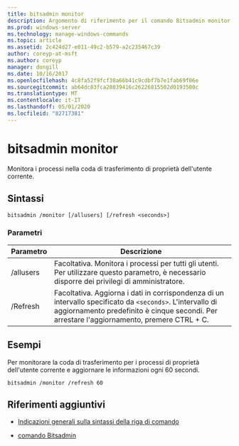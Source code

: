 ```yaml
---
title: bitsadmin monitor
description: Argomento di riferimento per il comando Bitsadmin monitor, che consente di monitorare i processi nella coda di trasferimento di proprietà dell'utente corrente.
ms.prod: windows-server
ms.technology: manage-windows-commands
ms.topic: article
ms.assetid: 2c424d27-e011-49c2-b579-a2c235467c39
author: coreyp-at-msft
ms.author: coreyp
manager: dongill
ms.date: 10/16/2017
ms.openlocfilehash: 4c8fa52f9fcf30a66b41c9cdbf7b7e1fab69f06e
ms.sourcegitcommit: ab64dc83fca28039416c26226815502d0193500c
ms.translationtype: MT
ms.contentlocale: it-IT
ms.lasthandoff: 05/01/2020
ms.locfileid: "82717381"
---
```

# <a name="bitsadmin-monitor"></a>bitsadmin monitor

Monitora i processi nella coda di trasferimento di proprietà dell'utente corrente.

## <a name="syntax"></a>Sintassi

```
bitsadmin /monitor [/allusers] [/refresh <seconds>]
```

### <a name="parameters"></a>Parametri

| Parametro | Descrizione |
| -------------- | -------------- |
| /allusers | Facoltativa. Monitora i processi per tutti gli utenti. Per utilizzare questo parametro, è necessario disporre dei privilegi di amministratore. |
| /Refresh | Facoltativa. Aggiorna i dati in corrispondenza di un intervallo specificato da `<seconds>`. L'intervallo di aggiornamento predefinito è cinque secondi. Per arrestare l'aggiornamento, premere CTRL + C. |

## <a name="examples"></a>Esempi

Per monitorare la coda di trasferimento per i processi di proprietà dell'utente corrente e aggiornare le informazioni ogni 60 secondi.

```
bitsadmin /monitor /refresh 60
```

## <a name="additional-references"></a>Riferimenti aggiuntivi

- [Indicazioni generali sulla sintassi della riga di comando](command-line-syntax-key.md)

- [comando Bitsadmin](bitsadmin.md)
